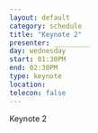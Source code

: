 ```yaml
---
layout: default
category: schedule
title: "Keynote 2"
presenter: _________
day: wednesday
start: 01:30PM
end: 02:30PM
type: keynote
location:
telecon: false
---
```


Keynote 2
